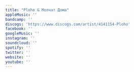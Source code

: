 ```yaml
---
title: "Ploho & Молчат Дома"
appleMusic: ''
bandcamp: ''
discogs: 'https://www.discogs.com/artist/4141154-Ploho'
facebook: ''
googleMusic: ''
instagram: ''
soundcloud: ''
spotify: ''
twitter: ''
website: ''
youtube: ''
---
```

